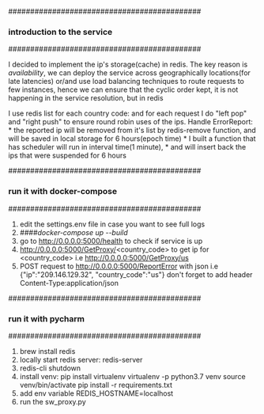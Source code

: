 
############################################
###      introduction to the service      ##
############################################

I decided to implement the ip's storage(cache) in redis.
The key reason is *availability*, we can deploy the service across geographically locations(for late latencies) or/and use load balancing techniques to route requests
to few instances, hence we can ensure that the cyclic order kept, it is not happening in the service resolution, but in redis

I use redis list for each country code: and for each request I do "left pop" and "right push" to ensure round robin uses of the ips.
Handle ErrorReport:
    * the reported ip will be removed from it's list by redis-remove function, and will be saved in local storage for 6 hours(epoch time)
    * I built a function that has scheduler will run in interval time(1 minute),
    * and will insert back the ips that were suspended for 6 hours

############################################
###       run it with docker-compose      ##
############################################

1. edit the settings.env file in case you want to see full logs
2. ####*docker-compose up --build*
3. go to http://0.0.0.0:5000/health to check if service is up
4. http://0.0.0.0:5000/GetProxy/<country_code> to get ip for <country_code> i.e http://0.0.0.0:5000/GetProxy/us
5. POST request to http://0.0.0.0:5000/ReportError with json i.e {"ip":"209.146.129.32",
                                                                  "country_code":"us"}
   don't forget to add header Content-Type:application/json


############################################
###       run it with pycharm             ##
############################################

1. brew install redis
2. locally start redis server: redis-server
3. redis-cli shutdown
4. install venv:
    pip install virtualenv
    virtualenv -p python3.7 venv
    source venv/bin/activate
    pip install -r requirements.txt
5. add env variable REDIS_HOSTNAME=localhost
6. run the sw_proxy.py



